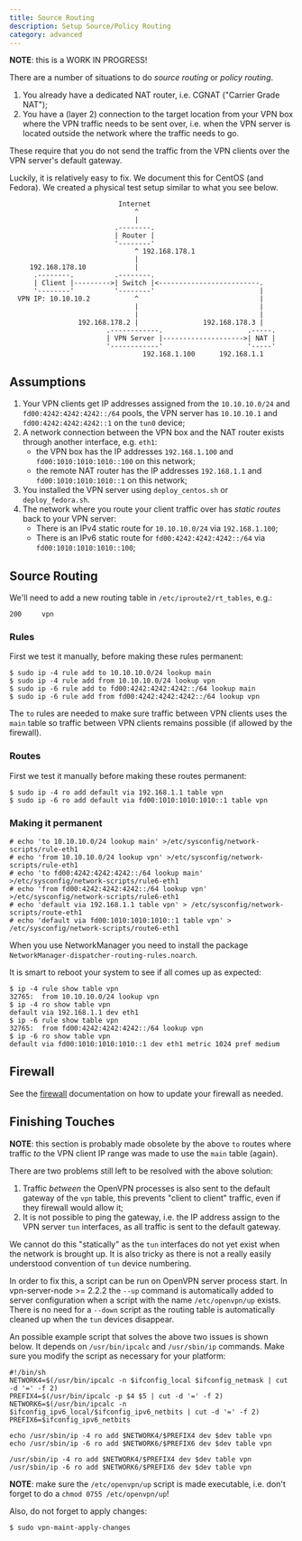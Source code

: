 ```yaml
---
title: Source Routing
description: Setup Source/Policy Routing
category: advanced
---
```


**NOTE**: this is a WORK IN PROGRESS!

There are a number of situations to do _source routing_ or _policy routing_.

1. You already have a dedicated NAT router, i.e. CGNAT ("Carrier Grade NAT");
2. You have a (layer 2) connection to the target location from your VPN box 
   where the VPN traffic needs to be sent over, i.e. when the VPN server is
   located outside the network where the traffic needs to go.

These require that you do not send the traffic from the VPN clients over the 
VPN server's default gateway.

Luckily, it is relatively easy to fix. We document this for CentOS (and 
Fedora). We created a physical test setup similar to what you see below.

```
                           Internet
                               ^
                               |
                          .--------.
                          | Router |
                          '--------'
                               ^ 192.168.178.1
                               |
     192.168.178.10            |
      .--------.          .--------.
      | Client |--------->| Switch |<-------------------------.
      '--------'          '--------'                          |
  VPN IP: 10.10.10.2           ^                              |
                               |                              |
                               |                              |
                 192.168.178.2 |                192.168.178.3 |
                        .------------.                     .-----.
                        | VPN Server |-------------------->| NAT |
                        '------------'                     '-----'
                                 192.168.1.100      192.168.1.1
```

## Assumptions

1. Your VPN clients get IP addresses assigned from the `10.10.10.0/24` and 
   `fd00:4242:4242:4242::/64` pools, the VPN server has `10.10.10.1` and
   `fd00:4242:4242:4242::1` on the `tun0` device;
2. A network connection between the VPN box and the NAT router exists through
   another interface, e.g. `eth1`:
    - the VPN box has the IP addresses `192.168.1.100` and 
      `fd00:1010:1010:1010::100` on this network;
    - the remote NAT router has the IP addresses `192.168.1.1` and 
      `fd00:1010:1010:1010::1` on this network;
3. You installed the VPN server using `deploy_centos.sh` or `deploy_fedora.sh`.
4. The network where you route your client traffic over has _static routes_ 
   back to your VPN server:
    - There is an IPv4 static route for `10.10.10.0/24` via `192.168.1.100`;
    - There is an IPv6 static route for `fd00:4242:4242:4242::/64` via 
      `fd00:1010:1010:1010::100`;

## Source Routing

We'll need to add a new routing table in `/etc/iproute2/rt_tables`, e.g.:

```
200     vpn
```

### Rules

First we test it manually, before making these rules permanent:

```
$ sudo ip -4 rule add to 10.10.10.0/24 lookup main
$ sudo ip -4 rule add from 10.10.10.0/24 lookup vpn
$ sudo ip -6 rule add to fd00:4242:4242:4242::/64 lookup main
$ sudo ip -6 rule add from fd00:4242:4242:4242::/64 lookup vpn
```

The `to` rules are needed to make sure traffic between VPN clients uses the 
`main` table so traffic between VPN clients remains possible (if allowed by
the firewall).

### Routes

First we test it manually before making these routes permanent:

```
$ sudo ip -4 ro add default via 192.168.1.1 table vpn
$ sudo ip -6 ro add default via fd00:1010:1010:1010::1 table vpn
```

### Making it permanent

```
# echo 'to 10.10.10.0/24 lookup main' >/etc/sysconfig/network-scripts/rule-eth1
# echo 'from 10.10.10.0/24 lookup vpn' >/etc/sysconfig/network-scripts/rule-eth1
# echo 'to fd00:4242:4242:4242::/64 lookup main' >/etc/sysconfig/network-scripts/rule6-eth1
# echo 'from fd00:4242:4242:4242::/64 lookup vpn' >/etc/sysconfig/network-scripts/rule6-eth1
# echo 'default via 192.168.1.1 table vpn' > /etc/sysconfig/network-scripts/route-eth1
# echo 'default via fd00:1010:1010:1010::1 table vpn' > /etc/sysconfig/network-scripts/route6-eth1
```

When you use NetworkManager you need to install the package 
`NetworkManager-dispatcher-routing-rules.noarch`.

It is smart to reboot your system to see if all comes up as expected:

```
$ ip -4 rule show table vpn
32765:	from 10.10.10.0/24 lookup vpn 
$ ip -4 ro show table vpn
default via 192.168.1.1 dev eth1 
$ ip -6 rule show table vpn
32765:	from fd00:4242:4242:4242::/64 lookup vpn 
$ ip -6 ro show table vpn
default via fd00:1010:1010:1010::1 dev eth1 metric 1024 pref medium
```

## Firewall

See the [firewall](FIREWALL.md) documentation on how to update your firewall
as needed.

## Finishing Touches

**NOTE**: this section is probably made obsolete by the above `to` routes 
where traffic *to* the VPN client IP range was made to use the `main` table
(again).

There are two problems still left to be resolved with the above solution:

1. Traffic *between* the OpenVPN processes is also sent to the default gateway
   of the `vpn` table, this prevents "client to client" traffic, even if they 
   firewall would allow it;
2. It is not possible to ping the gateway, i.e. the IP address assign to the 
   VPN server `tun` interfaces, as all traffic is sent to the default gateway.

We cannot do this "statically" as the `tun` interfaces do not yet exist when 
the network is brought up. It is also tricky as there is not a really easily 
understood convention of `tun` device numbering.

In order to fix this, a script can be run on OpenVPN server process start. In 
vpn-server-node >= 2.2.2 the `--up` command is automatically added to 
server configuration when a script with the name `/etc/openvpn/up` 
exists. There is no need for a `--down` script as the routing table is 
automatically cleaned up when the `tun` devices disappear.

An possible example script that solves the above two issues is shown below. It
depends on `/usr/bin/ipcalc` and `/usr/sbin/ip` commands. Make sure you modify
the script as necessary for your platform:

```
#!/bin/sh
NETWORK4=$(/usr/bin/ipcalc -n $ifconfig_local $ifconfig_netmask | cut -d '=' -f 2)
PREFIX4=$(/usr/bin/ipcalc -p $4 $5 | cut -d '=' -f 2)
NETWORK6=$(/usr/bin/ipcalc -n $ifconfig_ipv6_local/$ifconfig_ipv6_netbits | cut -d '=' -f 2)
PREFIX6=$ifconfig_ipv6_netbits

echo /usr/sbin/ip -4 ro add $NETWORK4/$PREFIX4 dev $dev table vpn
echo /usr/sbin/ip -6 ro add $NETWORK6/$PREFIX6 dev $dev table vpn

/usr/sbin/ip -4 ro add $NETWORK4/$PREFIX4 dev $dev table vpn
/usr/sbin/ip -6 ro add $NETWORK6/$PREFIX6 dev $dev table vpn
```

**NOTE**: make sure the `/etc/openvpn/up` script is made executable, 
i.e. don't forget to do a `chmod 0755 /etc/openvpn/up`!

Also, do not forget to apply changes:

```
$ sudo vpn-maint-apply-changes
```
